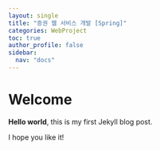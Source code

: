 ```yaml
---
layout: single
title: "증권 웹 서비스 개발 [Spring]"
categories: WebProject
toc: true
author_profile: false
sidebar:
  nav: "docs"
---
```


# Welcome

**Hello world**, this is my first Jekyll blog post.

I hope you like it!
